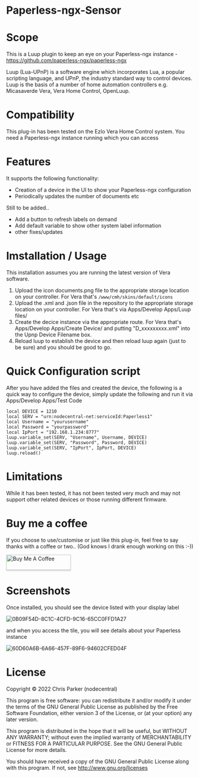 # Paperless-ngx-Sensor

# Scope

This is a Luup plugin to keep an eye on your Paperless-ngx instance - https://github.com/paperless-ngx/paperless-ngx

Luup (Lua-UPnP) is a software engine which incorporates Lua, a popular scripting language, and UPnP, the industry standard way to control devices. Luup is the basis of a number of home automation controllers e.g. Micasaverde Vera, Vera Home Control, OpenLuup.

# Compatibility

This plug-in has been tested on the Ezlo Vera Home Control system.
You need a Paperless-ngx instance running which you can access 

# Features

It supports the following functionality:

* Creation of a device in the UI to show your Paperless-ngx configuration
* Periodically updates the number of documents etc 

Still to be added..

* Add a button to refresh labels on demand
* Add default variable to show other system label information
* other fixes/updates

# Imstallation / Usage

This installation assumes you are running the latest version of Vera software.

1. Upload the icon documents.png file to the appropriate storage location on your controller. For Vera that's `/www/cmh/skins/default/icons`
2. Upload the .xml and .json file in the repository to the appropriate storage location on your controller. For Vera that's via Apps/Develop Apps/Luup files/
3. Create the decice instance via the appropriate route. For Vera that's Apps/Develop Apps/Create Device/ and putting "D_xxxxxxxxx.xml" into the Upnp Device Filename box. 
4. Reload luup to establish the device and then reload luup again (just to be sure) and you should be good to go.

# Quick Configuration script

After you have added the files and created the device, the following is a quick way to configure the device, simply update the following and run it via Apps/Develop Apps/Test Code 

````
local DEVICE = 1210
local SERV = "urn:nodecentral-net:serviceId:Paperless1"
local Username = "yourusername"
local Password = "yourpassword"
local IpPort = "192.168.1.234:8777"
luup.variable_set(SERV, "Username", Username, DEVICE)
luup.variable_set(SERV, "Password", Password, DEVICE)
luup.variable_set(SERV, "IpPort", IpPort, DEVICE)
luup.reload()
````

# Limitations

While it has been tested, it has not been tested very much and may not support other related devices or those running different firmware.

# Buy me a coffee

If you choose to use/customise or just like this plug-in, feel free to say thanks with a coffee or two.. 
(God knows I drank enough working on this :-)) 

<a href="https://www.paypal.me/nodezero" target="_blank"><img src="https://www.buymeacoffee.com/assets/img/custom_images/orange_img.png" alt="Buy Me A Coffee" style="height: 41px !important;width: 174px !important;box-shadow: 0px 3px 2px 0px rgba(190, 190, 190, 0.5) !important;-webkit-box-shadow: 0px 3px 2px 0px rgba(190, 190, 190, 0.5) !important;" ></a>

# Screenshots

Once installed, you should see the device listed with your display label

![0B09F54D-8C1C-4CFD-9C16-65CC0FFD1A27](https://user-images.githubusercontent.com/4349292/204249001-01f6e506-4019-4ced-b200-5a185741dc82.jpeg)

and when you access the tile, you will see details about your Paperless instance

![60D60A6B-6A66-457F-89F6-94602CFED04F](https://user-images.githubusercontent.com/4349292/204249566-2fe80185-596f-4aee-96c5-30fc102c9430.jpeg)

# License

Copyright © 2022 Chris Parker (nodecentral)

This program is free software: you can redistribute it and/or modify it under the terms of the GNU General Public License as published by the Free Software Foundation, either version 3 of the License, or (at your option) any later version.

This program is distributed in the hope that it will be useful, but WITHOUT ANY WARRANTY; without even the implied warranty of MERCHANTABILITY or FITNESS FOR A PARTICULAR PURPOSE. See the GNU General Public License for more details.

You should have received a copy of the GNU General Public License along with this program. If not, see http://www.gnu.org/licenses

